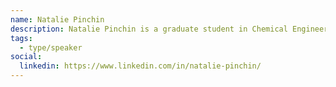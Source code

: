```yaml
---
name: Natalie Pinchin
description: Natalie Pinchin is a graduate student in Chemical Engineering at the University of Waterloo and has been a part of Vaccine Hunters Canada since April 2021. During the course of operations, she was a community moderator, social media contributor, clinic liaison, and regional lead.
tags:
  - type/speaker
social:
  linkedin: https://www.linkedin.com/in/natalie-pinchin/
---
```

